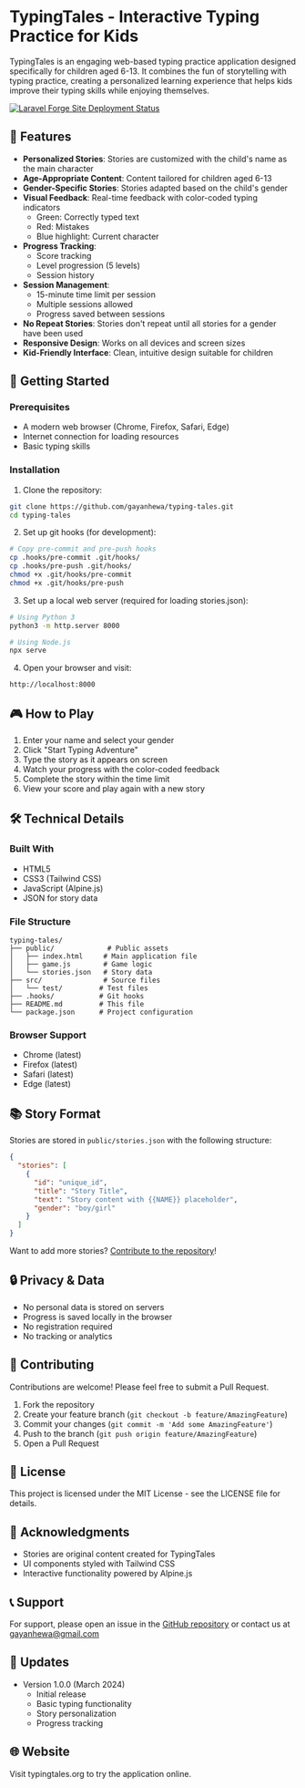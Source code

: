 # TypingTales - Interactive Typing Practice for Kids

TypingTales is an engaging web-based typing practice application designed specifically for children aged 6-13. It combines the fun of storytelling with typing practice, creating a personalized learning experience that helps kids improve their typing skills while enjoying themselves.

[![Laravel Forge Site Deployment Status](https://img.shields.io/endpoint?url=https%3A%2F%2Fforge.laravel.com%2Fsite-badges%2Fa33f8e9c-2995-47bc-937f-42e5048e8713%3Flabel%3D1%26commit%3D1&style=plastic)](https://forge.laravel.com/servers/843733/sites/2662120)

## 🌟 Features

- **Personalized Stories**: Stories are customized with the child's name as the main character
- **Age-Appropriate Content**: Content tailored for children aged 6-13
- **Gender-Specific Stories**: Stories adapted based on the child's gender
- **Visual Feedback**: Real-time feedback with color-coded typing indicators
  - Green: Correctly typed text
  - Red: Mistakes
  - Blue highlight: Current character
- **Progress Tracking**:
  - Score tracking
  - Level progression (5 levels)
  - Session history
- **Session Management**:
  - 15-minute time limit per session
  - Multiple sessions allowed
  - Progress saved between sessions
- **No Repeat Stories**: Stories don't repeat until all stories for a gender have been used
- **Responsive Design**: Works on all devices and screen sizes
- **Kid-Friendly Interface**: Clean, intuitive design suitable for children

## 🚀 Getting Started

### Prerequisites

- A modern web browser (Chrome, Firefox, Safari, Edge)
- Internet connection for loading resources
- Basic typing skills

### Installation

1. Clone the repository:

```bash
git clone https://github.com/gayanhewa/typing-tales.git
cd typing-tales
```

2. Set up git hooks (for development):

```bash
# Copy pre-commit and pre-push hooks
cp .hooks/pre-commit .git/hooks/
cp .hooks/pre-push .git/hooks/
chmod +x .git/hooks/pre-commit
chmod +x .git/hooks/pre-push
```

3. Set up a local web server (required for loading stories.json):

```bash
# Using Python 3
python3 -m http.server 8000

# Using Node.js
npx serve
```

4. Open your browser and visit:

```
http://localhost:8000
```

## 🎮 How to Play

1. Enter your name and select your gender
2. Click "Start Typing Adventure"
3. Type the story as it appears on screen
4. Watch your progress with the color-coded feedback
5. Complete the story within the time limit
6. View your score and play again with a new story

## 🛠️ Technical Details

### Built With

- HTML5
- CSS3 (Tailwind CSS)
- JavaScript (Alpine.js)
- JSON for story data

### File Structure

```
typing-tales/
├── public/             # Public assets
│   ├── index.html     # Main application file
│   ├── game.js        # Game logic
│   └── stories.json   # Story data
├── src/               # Source files
│   └── test/         # Test files
├── .hooks/           # Git hooks
├── README.md         # This file
└── package.json      # Project configuration
```

### Browser Support

- Chrome (latest)
- Firefox (latest)
- Safari (latest)
- Edge (latest)

## 📚 Story Format

Stories are stored in `public/stories.json` with the following structure:

```json
{
  "stories": [
    {
      "id": "unique_id",
      "title": "Story Title",
      "text": "Story content with {{NAME}} placeholder",
      "gender": "boy/girl"
    }
  ]
}
```

Want to add more stories? [Contribute to the repository](https://github.com/gayanhewa/typing-tales)!

## 🔒 Privacy & Data

- No personal data is stored on servers
- Progress is saved locally in the browser
- No registration required
- No tracking or analytics

## 🤝 Contributing

Contributions are welcome! Please feel free to submit a Pull Request.

1. Fork the repository
2. Create your feature branch (`git checkout -b feature/AmazingFeature`)
3. Commit your changes (`git commit -m 'Add some AmazingFeature'`)
4. Push to the branch (`git push origin feature/AmazingFeature`)
5. Open a Pull Request

## 📝 License

This project is licensed under the MIT License - see the LICENSE file for details.

## 🙏 Acknowledgments

- Stories are original content created for TypingTales
- UI components styled with Tailwind CSS
- Interactive functionality powered by Alpine.js

## 📞 Support

For support, please open an issue in the [GitHub repository](https://github.com/gayanhewa/typing-tales) or contact us at gayanhewa@gmail.com

## 🔄 Updates

- Version 1.0.0 (March 2024)
  - Initial release
  - Basic typing functionality
  - Story personalization
  - Progress tracking

## 🌐 Website

Visit typingtales.org to try the application online.
